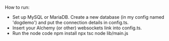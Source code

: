 How to run:

- Set up MySQL or MariaDB. Create a new database (in my config named 'dogdemo') and put the connection details in config.ts.
- Insert your Alchemy (or other) websockets link into config.ts.
- Run the node code
  npm install
  npx tsc
  node lib/main.js

